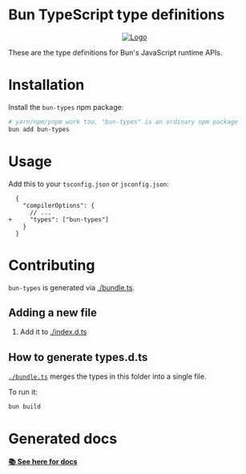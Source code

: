 # Bun TypeScript type definitions

<p align="center">
  <a href="https://bun.sh"><img src="https://bun.sh/logo@2x.png" alt="Logo"></a>
</p>

These are the type definitions for Bun's JavaScript runtime APIs.

# Installation

Install the `bun-types` npm package:

```bash
# yarn/npm/pnpm work too, "bun-types" is an ordinary npm package
bun add bun-types
```

# Usage

Add this to your `tsconfig.json` or `jsconfig.json`:

```jsonc-diff
  {
    "compilerOptions": {
      // ...
+     "types": ["bun-types"]
    }
  }
```

# Contributing

`bun-types` is generated via [./bundle.ts](./scripts/bundle.ts).

## Adding a new file

1. Add it to [./index.d.ts](./index.d.ts)

## How to generate types.d.ts

[`./bundle.ts`](./bundle.ts) merges the types in this folder into a single file.

To run it:

```bash
bun build
```

# Generated docs

**[📚 See here for docs](https://oven-sh.github.io/bun-types/)**
